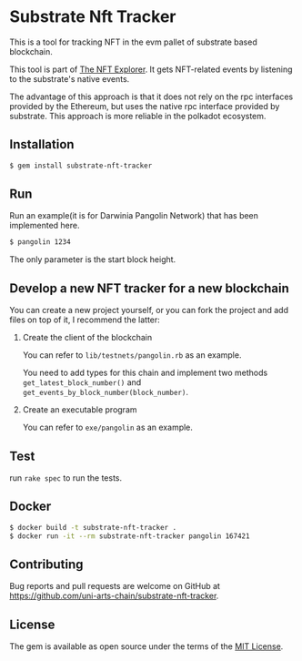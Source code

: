 # Substrate Nft Tracker

This is a tool for tracking NFT in the evm pallet of substrate based blockchain.

This tool is part of [The NFT Explorer](https://github.com/uni-arts-chain/uniscan). It gets NFT-related events by listening to the substrate's native events.

The advantage of this approach is that it does not rely on the rpc interfaces provided by the Ethereum, but uses the native rpc interface provided by substrate. This approach is more reliable in the polkadot ecosystem.

## Installation

```bash
$ gem install substrate-nft-tracker
```

## Run

Run an example(it is for Darwinia Pangolin Network) that has been implemented here. 

```bash
$ pangolin 1234
```

The only parameter is the start block height.

## Develop a new NFT tracker for a new blockchain

You can create a new project yourself, or you can fork the project and add files on top of it, I recommend the latter:

1. Create the client of the blockchain

   You can refer to `lib/testnets/pangolin.rb` as an example. 

   You need to add types for this chain and implement two methods `get_latest_block_number()` and `get_events_by_block_number(block_number)`.

2. Create an executable program

   You can refer to `exe/pangolin` as an example.

## Test

run `rake spec` to run the tests. 

## Docker

```bash
$ docker build -t substrate-nft-tracker .
$ docker run -it --rm substrate-nft-tracker pangolin 167421
```

## Contributing

Bug reports and pull requests are welcome on GitHub at https://github.com/uni-arts-chain/substrate-nft-tracker. 

## License

The gem is available as open source under the terms of the [MIT License](https://opensource.org/licenses/MIT).

